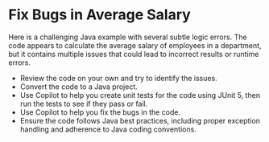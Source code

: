 # Fix Bugs in Average Salary

Here is a challenging Java example with several subtle logic errors. The code appears to calculate the average salary of employees in a department, but it contains multiple issues that could lead to incorrect results or runtime errors.

- Review the code on your own and try to identify the issues.
- Convert the code to a Java project.
- Use Copilot to help you create unit tests for the code using JUnit 5, then run the tests to see if they pass or fail.
- Use Copilot to help you fix the bugs in the code.
- Ensure the code follows Java best practices, including proper exception handling and adherence to Java coding conventions.

